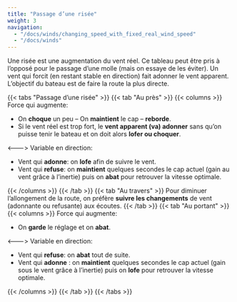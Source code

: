 ```yaml
---
title: "Passage d’une risée"
weight: 3
navigation:
  - "/docs/winds/changing_speed_with_fixed_real_wind_speed"
  - "/docs/winds"
---
```

Une risée est une augmentation du vent réel. Ce tableau peut être pris à l’opposé pour le passage d’une molle (mais on essaye de les éviter). Un vent qui forcit (en restant stable en direction) fait adonner le vent apparent. L’objectif du bateau est de faire la route la plus directe.

{{< tabs "Passage d’une risée" >}}
{{< tab "Au près" >}}
{{< columns >}}
Force qui augmente:

* On **choque** un peu – On **maintient** le cap – **reborde**.
* Si le vent réel est trop fort, le **vent apparent (va) adonner** sans qu’on puisse tenir le bateau et on doit alors **lofer ou choquer**.

<--->
Variable en direction:

* Vent qui **adonne**: on **lofe** afin de suivre le vent.
* Vent qui **refuse**: on **maintient** quelques secondes le cap actuel (gain au vent grâce à l’inertie) puis on **abat** pour retrouver la vitesse optimale.

{{< /columns >}}
{{< /tab >}}
{{< tab "Au travers" >}}
Pour diminuer l’allongement de la route, on préfère **suivre les changements** de vent (adonnante ou refusante) aux écoutes.
{{< /tab >}}
{{< tab "Au portant" >}}
{{< columns >}}
Force qui augmente:

* On **garde** le réglage et on **abat**.

<--->
Variable en direction:

* Vent qui **refuse**: on **abat** tout de suite.
* Vent qui **adonne** : on **maintient** quelques secondes le cap actuel (gain sous le vent grâce à l’inertie) puis on **lofe** pour retrouver la vitesse optimale.

{{< /columns >}}
{{< /tab >}}
{{< /tabs >}}
